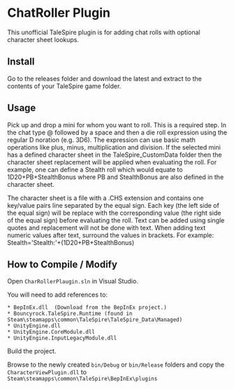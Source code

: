 # ChatRoller Plugin

This unofficial TaleSpire plugin is for adding chat rolls with optional character sheet lookups.

## Install

Go to the releases folder and download the latest and extract to the contents of your TaleSpire game folder.

## Usage

Pick up and drop a mini for whom you want to roll. This is a required step.
In the chat type @ followed by a space and then a die roll expression using the regular D noration (e.g. 3D6).
The expression can use basic math operations like plus, minus, multiplication and division. If the selected
mini has a defined character sheet in the TaleSpire_CustomData folder then the character sheet replacement
will be applied when evaluating the roll. For example, one can define a Stealth roll which would equate to
1D20+PB+StealthBonus where PB and StealthBonus are also defined in the character sheet.

The character sheet is a file with a .CHS extension and contains one key/value pairs line separated by the
equal sign. Each key (the left side of the equal sign) will be replace with the corresponding value (the right
side of the equal sign) before evaluating the roll. Text can be added using single quotes and replacement will
not be done with text. When adding text numeric values after text, surround the values in brackets. For example:
Stealth='Stealth:'+(1D20+PB+StealthBonus)  

## How to Compile / Modify

Open ```CharRollerPlaugin.sln``` in Visual Studio.

You will need to add references to:

```
* BepInEx.dll  (Download from the BepInEx project.)
* Bouncyrock.TaleSpire.Runtime (found in Steam\steamapps\common\TaleSpire\TaleSpire_Data\Managed)
* UnityEngine.dll
* UnityEngine.CoreModule.dll
* UnityEngine.InputLegacyModule.dll 
```

Build the project.

Browse to the newly created ```bin/Debug``` or ```bin/Release``` folders and copy the ```CharacterViewPlugin.dll``` to ```Steam\steamapps\common\TaleSpire\BepInEx\plugins```
